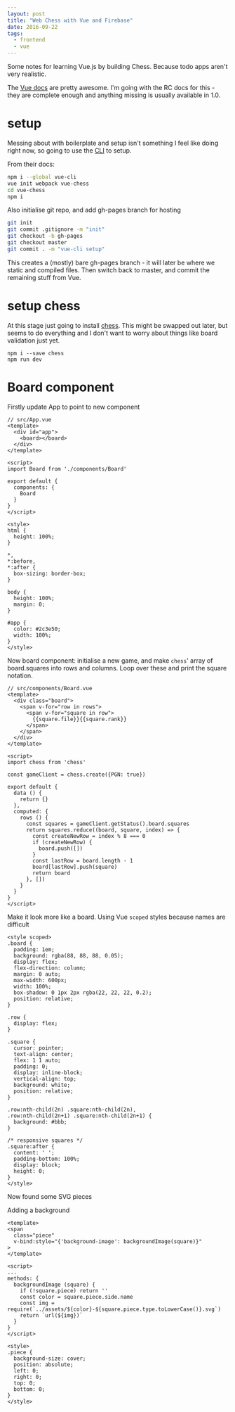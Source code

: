 ```yaml
---
layout: post
title: "Web Chess with Vue and Firebase"
date: 2016-09-22
tags:
  - frontend
  - vue
---
```


Some notes for learning Vue.js by building Chess. Because todo apps aren't very realistic.

The [Vue docs](http://rc.vuejs.org/guide/) are pretty awesome. I'm going with the RC docs for this - they are complete enough and anything missing is usually available in 1.0.

# setup

Messing about with boilerplate and setup isn't something I feel like doing right now, so going to use the [CLI](https://github.com/vuejs/vue-cli) to setup.

From their docs:

```bash
npm i --global vue-cli
vue init webpack vue-chess
cd vue-chess
npm i
```

Also initialise git repo, and add gh-pages branch for hosting

```bash
git init
git commit .gitignore -m "init"
git checkout -b gh-pages
git checkout master
git commit . -m "vue-cli setup"
```

This creates a (mostly) bare gh-pages branch - it will later be where we static and compiled files. Then switch back to master, and commit the remaining stuff from Vue.


# setup chess

At this stage just going to install [chess](https://github.com/brozeph/node-chess). This might be swapped out later, but seems to do everything and I don't want to worry about things like board validation just yet.

```
npm i --save chess
npm run dev
```

# Board component

Firstly update App to point to new component

```
// src/App.vue
<template>
  <div id="app">
    <board></board>
  </div>
</template>

<script>
import Board from './components/Board'

export default {
  components: {
    Board
  }
}
</script>

<style>
html {
  height: 100%;
}

*,
*:before,
*:after {
  box-sizing: border-box;
}

body {
  height: 100%;
  margin: 0;
}

#app {
  color: #2c3e50;
  width: 100%;
}
</style>
```

Now board component: initialise a new game, and make `chess`' array of board.squares into rows and columns. Loop over these and print the square notation.

```
// src/components/Board.vue
<template>
  <div class="board">
    <span v-for="row in rows">
      <span v-for="square in row">
        {{square.file}}{{square.rank}}
      </span>
    </span>
  </div>
</template>

<script>
import chess from 'chess'

const gameClient = chess.create({PGN: true})

export default {
  data () {
    return {}
  },
  computed: {
    rows () {
      const squares = gameClient.getStatus().board.squares
      return squares.reduce((board, square, index) => {
        const createNewRow = index % 8 === 0
        if (createNewRow) {
          board.push([])
        }
        const lastRow = board.length - 1
        board[lastRow].push(square)
        return board
      }, [])
    }
  }
}
</script>
```

Make it look more like a board. Using Vue `scoped` styles because names are difficult

```
<style scoped>
.board {
  padding: 1em;
  background: rgba(88, 88, 88, 0.05);
  display: flex;
  flex-direction: column;
  margin: 0 auto;
  max-width: 600px;
  width: 100%;
  box-shadow: 0 1px 2px rgba(22, 22, 22, 0.2);
  position: relative;
}

.row {
  display: flex;
}

.square {
  cursor: pointer;
  text-align: center;
  flex: 1 1 auto;
  padding: 0;
  display: inline-block;
  vertical-align: top;
  background: white;
  position: relative;
}

.row:nth-child(2n) .square:nth-child(2n),
.row:nth-child(2n+1) .square:nth-child(2n+1) {
  background: #bbb;
}

/* responsive squares */
.square:after {
  content: ' ';
  padding-bottom: 100%;
  display: block;
  height: 0;
}
</style>
```


Now found some SVG pieces

Adding a background

```
<template>
<span
  class="piece"
  v-bind:style="{'background-image': backgroundImage(square)}"
>
</template>

<script>
...
methods: {
  backgroundImage (square) {
    if (!square.piece) return ''
    const color = square.piece.side.name
    const img = require(`../assets/${color}-${square.piece.type.toLowerCase()}.svg`)
    return `url(${img})`
  }
}
</script>

<style>
.piece {
  background-size: cover;
  position: absolute;
  left: 0;
  right: 0;
  top: 0;
  bottom: 0;
}
</style>
```

